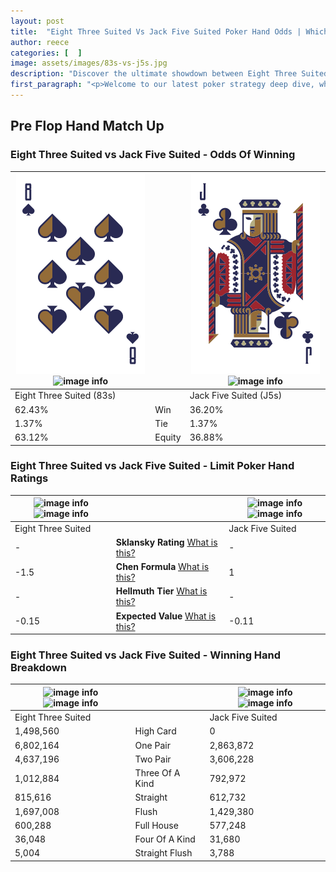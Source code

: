```yaml
---
layout: post
title:  "Eight Three Suited Vs Jack Five Suited Poker Hand Odds | Which Is The Better Hand In Poker? A Complete Guide"
author: reece
categories: [  ]
image: assets/images/83s-vs-j5s.jpg
description: "Discover the ultimate showdown between Eight Three Suited and Jack Five Suited in poker! Uncover the odds, strategies, and scenarios where one hand triumphs over the other. Get ready to up your poker game with this thrilling analysis."
first_paragraph: "<p>Welcome to our latest poker strategy deep dive, where we're pitting two distinct hands against each other in a high-stakes showdown: Eight Three Suited vs Jack Five Suited.</p><p>In the dynamic world of poker, every decision counts, and knowing which hand holds the upper hand is key to your success at the table.</p><p>In this article, we'll dissect these two hands, explore the scenarios where one dominates the other, and equip you with the knowledge to make strategic choices that can tip the odds in your favor.</p><p>Get ready to unravel the intriguing dynamics of these poker hands and elevate your game to new heights.</p>"
---
```




[comment]: # (sp0)

## Pre Flop Hand Match Up

<div class="table hand-ratings" markdown="1"> 



### Eight Three Suited vs Jack Five Suited - Odds Of Winning


    
| ![image info](assets/images/hand1/8.png) ![image info](assets/images/hand1/3s.png) |  | ![image info](assets/images/hand2/j.png) ![image info](assets/images/hand2/5s.png) |
| -------- | -------- | -------- |
| Eight Three Suited (83s) |  | Jack Five Suited (J5s) |
| 62.43% | Win | 36.20% |
| 1.37% | Tie | 1.37% |
| 63.12% | Equity | 36.88% |




[comment]: # (sp1)



### Eight Three Suited vs Jack Five Suited - Limit Poker Hand Ratings


    
| ![image info](https://www.riverpairs.com/assets/images/hand1/8.png) ![image info](https://www.riverpairs.com/assets/images/hand1/3s.png) |  | ![image info](https://www.riverpairs.com/assets/images/hand2/j.png) ![image info](https://www.riverpairs.com/assets/images/hand2/5s.png) |
| -------- | -------- | -------- |
| Eight Three Suited |  | Jack Five Suited |
| - | **Sklansky Rating** [What is this?](/sklansky-rating-explained) | - |
| -1.5 | **Chen Formula** [What is this?](/chen-formula-explained) | 1 |
| - | **Hellmuth Tier** [What is this?](/Hellmuth-tier-explained) | - |
| -0.15 | **Expected Value** [What is this?](/expected-value-explained) | -0.11 |




[comment]: # (sp2)



### Eight Three Suited vs Jack Five Suited - Winning Hand Breakdown


    
| ![image info](https://www.riverpairs.com/assets/images/hand1/8.png) ![image info](https://www.riverpairs.com/assets/images/hand1/3s.png) |  | ![image info](https://www.riverpairs.com/assets/images/hand2/j.png) ![image info](https://www.riverpairs.com/assets/images/hand2/5s.png) |
| -------- | -------- | -------- |
| Eight Three Suited |  | Jack Five Suited |
| 1,498,560 | High Card | 0 |
| 6,802,164 | One Pair | 2,863,872 |
| 4,637,196 | Two Pair | 3,606,228 |
| 1,012,884 | Three Of A Kind | 792,972 |
| 815,616 | Straight | 612,732 |
| 1,697,008 | Flush | 1,429,380 |
| 600,288 | Full House | 577,248 |
| 36,048 | Four Of A Kind | 31,680 |
| 5,004 | Straight Flush | 3,788 |




[comment]: # (sp3)



</div>

[comment]: # (sp4)



[comment]: # (sp5)

